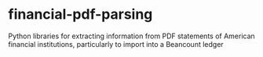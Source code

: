# financial-pdf-parsing
Python libraries for extracting information from PDF statements of American financial institutions, particularly to import into a Beancount ledger
